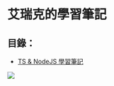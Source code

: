 # 艾瑞克的學習筆記

## 目錄：
* [TS & NodeJS 學習筆記](https://github.com/BricL/ericsplayground/blob/main/TS%20%26%20NodeJS%20%E5%AD%B8%E7%BF%92%E7%AD%86%E8%A8%98.md)

[![](https://mermaid.ink/img/pako:eNpdjzEKwzAMRa9iNJZ46eihS7t2ylh3ELFITGO7OHKghNw9jk1piabH05eQFuiCIVAwMTLdLPYRnZzP2otcj9NTSHkRLdtxrKpgkbl5VPcwW99XW_k4_mevEaeh2oLfpdCAo-jQmnzWsgc08ECONKiMBuNLg_ZrzmHi0H58B4pjogbS2_y-qHLdAP6HRcc?type=png)](https://mermaid.live/edit#pako:eNpdjzEKwzAMRa9iNJZ46eihS7t2ylh3ELFITGO7OHKghNw9jk1piabH05eQFuiCIVAwMTLdLPYRnZzP2otcj9NTSHkRLdtxrKpgkbl5VPcwW99XW_k4_mevEaeh2oLfpdCAo-jQmnzWsgc08ECONKiMBuNLg_ZrzmHi0H58B4pjogbS2_y-qHLdAP6HRcc)
